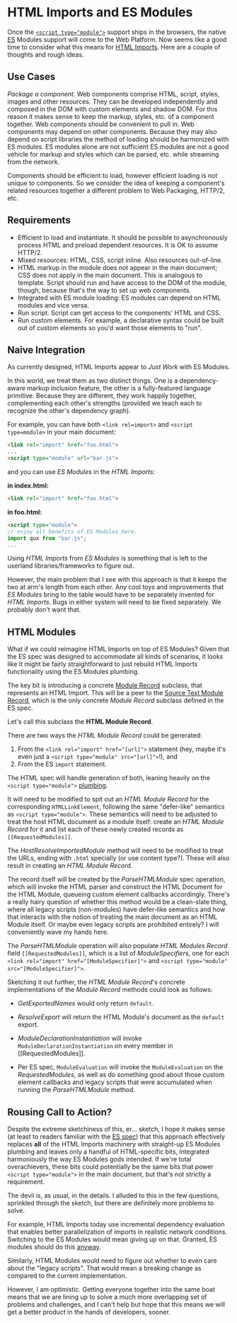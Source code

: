 # HTML Imports and ES Modules

Once the [`<script type="module">`](https://github.com/whatwg/html/pull/443) support ships in the browsers, the native [ES](https://tc39.github.io/ecma262/) Modules support will come to the Web Platform. Now seems like a good time to consider what this means for [HTML Imports](http://w3c.github.io/webcomponents/spec/imports/). Here are a couple of thoughts and rough ideas.

## Use Cases

*Package a component.* Web components comprise HTML, script, styles, images and other resources. They can be developed independently and composed in the DOM with custom elements and shadow DOM. For this reason it makes sense to keep the markup, styles, etc. of a component together. Web components should be convenient to pull in. Web components may depend on other components. Because they may also depend on script libraries the method of loading should be harmonized with ES modules. ES modules alone are not sufficient ES modules are not a good vehicle for markup and styles which can be parsed, etc. while streaming from the network.

Components should be efficient to load, however efficient loading is not unique to components. So we consider the idea of keeping a component's related resources together a different problem to Web Packaging, HTTP/2, etc.

## Requirements

* Efficient to load and instantiate. It should be possible to asynchronously process HTML and preload dependent resources. It is OK to assume HTTP/2.
* Mixed resources: HTML, CSS, script inline. Also resources out-of-line.
* HTML markup in the module does not appear in the main document; CSS does not apply in the main document. This is analogous to template. Script should run and have access to the DOM of the module, though, because that's the way to set up web components.
* Integrated with ES module loading: ES modules can depend on HTML modules and vice versa.
* Run script. Script can get access to the components' HTML and CSS.
* Run custom elements. For example, a declarative syntax could be built out of custom elements so you'd want those elements to "run".

## Naive Integration

As currently designed, HTML Imports appear to *Just Work* with ES Modules.

In this world, we treat them as two distinct things. One is a dependency-aware markup inclusion feature, the other is a fully-featured language primitive. Because they are different, they work happily together, complementing each other's strengths (provided we teach each to recognize the other's dependency graph).

For example, you can have both `<link rel=import>` and `<script type=module>` in your main document:

```html
<link rel="import" href="foo.html">
...
<script type="module" url="bar.js">
```

and you can use *ES Modules* in the *HTML Imports*:

**in index.html:**
```html
<link rel="import" href="foo.html">
```

**in foo.html:**
```html
<script type="module">
// enjoy all benefits of ES Modules here.
import qux from "bar.js";
...
```

Using *HTML Imports* from *ES Modules* is something that is left to the userland libraries/frameworks to figure out.

However, the main problem that I see with this approach is that it keeps the two at arm's length from each other. Any cool toys and improvements that *ES Modules* bring to the table would have to be separately invented for *HTML Imports*. Bugs in either system will need to be fixed separately. We probably don't want that.

## HTML Modules

What if we could reimagine HTML Imports on top of ES Modules? Given that the ES spec was designed to accommodate all kinds of scenarios, it looks like it might be fairly straightforward to just rebuild HTML Imports functionality using the ES Modules plumbing.

The key bit is introducing a concrete [Module Record](https://tc39.github.io/ecma262/#sec-abstract-module-records) subclass, that represents an HTML Import. This will be a peer to the [Source Text Module Record](https://tc39.github.io/ecma262/#sec-source-text-module-records), which is the only concrete *Module Record* subclass defined in the ES spec.

Let's call this subclass the **HTML Module Record**.

There are two ways the *HTML Module Record* could be generated:

1. From the `<link rel="import" href="[url]">` statement (hey, maybe it's even just a `<script type="module" src="[url]">`!), and
2. From the  ES `import` statement.

The HTML spec will handle generation of both, leaning heavily on the `<script type="module">` [plumbing](https://github.com/whatwg/html/pull/443).

It will need to be modified to spit out an *HTML Module Record* for the corresponding `HTMLLinkElement`, following the same "defer-like" semantics as `<script type="module">`. These semantics will need to be adjusted to treat the host HTML document as a module itself: create an *HTML Module Record* for it and list each of these newly created records as `[[RequestedModules]]`.

The *HostResolveImportedModule* method will need to be modified to treat the URLs, ending with `.html` specially (or use content type?). These will also result in creating an *HTML Module Record*.

The record itself will be created by the *ParseHTMLModule* spec operation, which will invoke the HTML parser and construct the HTML Document for the HTML Module, queueing custom element callbacks accordingly. There's a really hairy question of whether this method would be a clean-slate thing, where all legacy scripts (non-modules) have defer-like semantics and how that interacts with the notion of treating the main document as an HTML Module itself. Or maybe even legacy scripts are prohibited entirely? I will conveniently wave my hands here.

The *ParseHTMLModule* operation will also populate *HTML Modules Record* field `[[RequestedModules]]`, which is a list of *ModuleSpecifier*s, one for each `<link rel="import" href="[ModuleSpecifier]">` and `<script type="module" src="[ModuleSpecifier]">`.

Sketching it out further, the *HTML Module Record*'s concrete implementations of the *Module Record* methods could look as follows:

* *GetExportedNames* would only return `default`.

* *ResolveExport* will return the HTML Module's document as the `default` export.

* *ModuleDeclarationInstantiation* will invoke `ModuleDeclarationInstantiation` on  every member in [[RequestedModules]].

* Per ES spec, `ModuleEvaluation` will invoke the `ModuleEvaluation` on the *RequestedModules*, as well as do something good about those custom element callbacks and legacy scripts that were accumulated when running the *ParseHTMLModule* method.

## Rousing Call to Action?

Despite the extreme sketchiness of this, er... sketch, I hope it makes sense (at least to readers familiar with the [ES spec](https://tc39.github.io/ecma262/)) that this approach effectively replaces **all** of the HTML Imports machinery with straight-up ES Modules plumbing and leaves only a handful of HTML-specific bits, integrated harmoniously the way ES Modules gods intended. If we're total overachievers, these bits could potentially be the same bits that power `<script type="module">` in the main document, but that's not strictly a requirement.

The devil is, as usual, in the details. I alluded to this in the few questions, sprinkled through the sketch, but there are definitely more problems to solve.

For example, HTML Imports today use incremental dependency evaluation that enables better parallelization of imports in realistic network conditions. Switching to the ES Modules would mean giving up on that. Granted, ES modules should do this [anyway](https://github.com/whatwg/loader/issues/85).

Similarly, HTML Modules would need to figure out whether to even care about the "legacy scripts". That would mean a breaking change as compared to the current implementation.

However, I am optimistic. Getting everyone together into the same boat means that we are lining up to solve a much more overlapping set of problems and challenges, and I can't help but hope that this means we will get a better product in the hands of developers, sooner.


